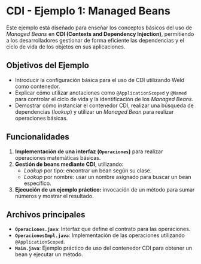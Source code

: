 # CDI - Ejemplo 1: **Managed Beans**

Este ejemplo está diseñado para enseñar los conceptos básicos del uso de *Managed Beans* en **CDI (Contexts and Dependency Injection)**, permitiendo a los desarrolladores gestionar de forma eficiente las dependencias y el ciclo de vida de los objetos en sus aplicaciones.

## Objetivos del Ejemplo
- Introducir la configuración básica para el uso de CDI utilizando Weld como contenedor.
- Explicar cómo utilizar anotaciones como `@ApplicationScoped` y `@Named` para controlar el ciclo de vida y la identificación de los *Managed Beans*.
- Demostrar cómo instanciar el contenedor CDI, realizar una búsqueda de dependencias (*lookup*) y utilizar un *Managed Bean* para realizar operaciones básicas.

## Funcionalidades
1. **Implementación de una interfaz (`Operaciones`)** para realizar operaciones matemáticas básicas.
2. **Gestión de beans mediante CDI**, utilizando:
    - *Lookup* por tipo: encontrar un bean según su clase.
    - *Lookup* por nombre: usar un nombre asignado para buscar un bean específico.
3. **Ejecución de un ejemplo práctico:** invocación de un método para sumar números y mostrar el resultado.

## Archivos principales
- **`Operaciones.java`**: Interfaz que define el contrato para las operaciones.
- **`OperacionesImpl.java`**: Implementación de las operaciones utilizando `@ApplicationScoped`.
- **`Main.java`**: Ejemplo práctico de uso del contenedor CDI para obtener un bean y ejecutar un método.
